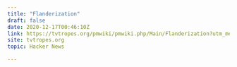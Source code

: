 ```yaml
---
title: "Flanderization"
draft: false
date: 2020-12-17T00:46:10Z
link: https://tvtropes.org/pmwiki/pmwiki.php/Main/Flanderization?utm_medium=RSS&utm_source=hune
site: tvtropes.org
topic: Hacker News  

---
```

